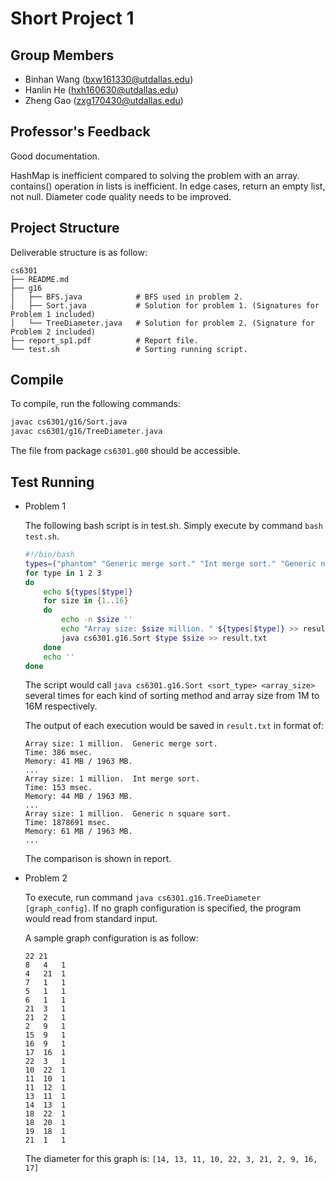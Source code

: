 Short Project 1
================

Group Members
-------------

- Binhan Wang (bxw161330@utdallas.edu)
- Hanlin He (hxh160630@utdallas.edu)
- Zheng Gao (zxg170430@utdallas.edu)

Professor's Feedback
--------------------

Good documentation.

HashMap is inefficient compared to solving the problem with an array.
contains() operation in lists is inefficient. In edge cases, return an empty
list, not null. Diameter code quality needs to be improved.

Project Structure
-----------------

Deliverable structure is as follow:

    cs6301
    ├── README.md
    ├── g16
    │   ├── BFS.java            # BFS used in problem 2.
    │   ├── Sort.java           # Solution for problem 1. (Signatures for Problem 1 included)
    │   └── TreeDiameter.java   # Solution for problem 2. (Signature for Problem 2 included)
    ├── report_sp1.pdf          # Report file.
    └── test.sh                 # Sorting running script.

Compile
-------

To compile, run the following commands:

```bash
javac cs6301/g16/Sort.java
javac cs6301/g16/TreeDiameter.java
```

The file from package `cs6301.g00` should be accessible.

Test Running
------------

- Problem 1

  The following bash script is in test.sh. Simply execute by command `bash
  test.sh`.

  ```bash
  #!/bin/bash
  types=("phantom" "Generic merge sort." "Int merge sort." "Generic n square sort.")
  for type in 1 2 3
  do
      echo ${types[$type]}
      for size in {1..16}
      do
          echo -n $size ''
          echo "Array size: $size million. " ${types[$type]} >> result.txt
          java cs6301.g16.Sort $type $size >> result.txt
      done
      echo ''
  done
  ```

  The script would call `java cs6301.g16.Sort <sort_type> <array_size>` several
  times for each kind of sorting method and array size from 1M to 16M
  respectively.

  The output of each execution would be saved in `result.txt` in format of:

      Array size: 1 million.  Generic merge sort.
      Time: 386 msec.
      Memory: 41 MB / 1963 MB.
      ...
      Array size: 1 million.  Int merge sort.
      Time: 153 msec.
      Memory: 44 MB / 1963 MB.
      ...
      Array size: 1 million.  Generic n square sort.
      Time: 1878691 msec.
      Memory: 61 MB / 1963 MB.
      ...

  The comparison is shown in report.

- Problem 2

  To execute, run command `java cs6301.g16.TreeDiameter [graph_config]`. If no graph
  configuration is specified, the program would read from standard input.

  A sample graph configuration is as follow:

      22 21
      8   4   1
      4   21  1
      7   1   1
      5   1   1
      6   1   1
      21  3   1
      21  2   1
      2   9   1
      15  9   1
      16  9   1
      17  16  1
      22  3   1
      10  22  1
      11  10  1
      11  12  1
      13  11  1
      14  13  1
      18  22  1
      18  20  1
      19  18  1
      21  1   1

  The diameter for this graph is: `[14, 13, 11, 10, 22, 3, 21, 2, 9, 16, 17]`
